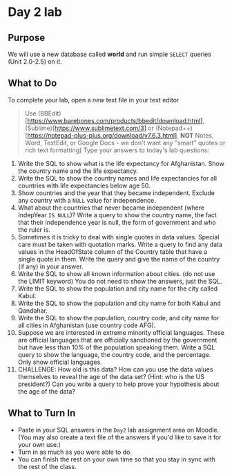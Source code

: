 # Day 2 lab
## Purpose
We will use a new database called **world** and run simple ```SELECT``` queries (Unit 2.0-2.5) on it.
## What to Do
To complete your lab, open a *new* text file in your text editor
> Use (BBEdit)[https://www.barebones.com/products/bbedit/download.html], (Sublime)[https://www.sublimetext.com/3] or (Notepad++)[https://notepad-plus-plus.org/download/v7.6.3.html], **NOT** Notes, Word, TextEdit, or Google Docs - we don't want any "smart" quotes or rich text formatting) 
Type your answers to today's lab questions:
1. Write the SQL to show what is the life expectancy for Afghanistan. Show the country name and the life expectancy.
1. Write the SQL to show the country names and life expectancies for all countries with life expectancies below age 50. 
1. Show countries and the year that they became independent. Exclude any country with a ```NULL``` value for independence.
1. What about the countries that never became independent (where IndepYear ```IS NULL```)? Write a query to show the country name, the fact that their independence year is null, the form of government and who the ruler is.
1. Sometimes it is tricky to deal with single quotes in data values. Special care must be taken with quotation marks. Write a query to find any data values in the HeadOfState column of the Country table that have a single quote in them. Write the query and give the name of the country (if any) in your answer.
1. Write the SQL to show all known information about cities. (do not use the LIMIT keyword) You do not need to show the answers, just the SQL.
1. Write the SQL to show the population and city name for the city called Kabul. 
1. Write the SQL to show the population and city name for both Kabul and Qandahar. 
1. Write the SQL to show the population, country code, and city name for all cities in Afghanistan (use country code AFG). 
1. Suppose we are interested in extreme minority official languages. These are official languages that are officially sanctioned by the government but have less than 10% of the population speaking them. Write a SQL query to show the language, the country code, and the percentage. Only show official languages.
1. CHALLENGE: How old is this data? How can you use the data values themselves to reveal the age of the data set? (Hint: who is the US president?) Can you write a query to help prove your hypothesis about the age of the data?
## What to Turn In
* Paste in your SQL answers in the ```Day2``` lab assignment area on Moodle. (You may also create a text file of the answers if you'd like to save it for your own use.)
* Turn in as much as you were able to do. 
* You can finish the rest on your own time so that you stay in sync with the rest of the class.
